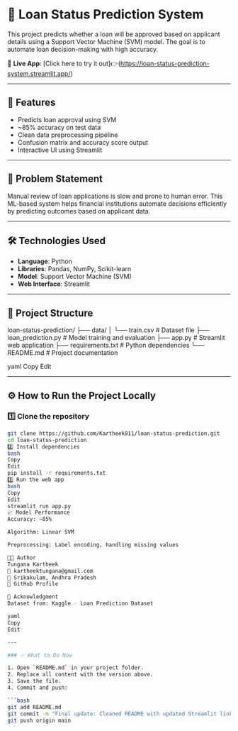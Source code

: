 # 🧠 Loan Status Prediction System

This project predicts whether a loan will be approved based on applicant details using a Support Vector Machine (SVM) model. The goal is to automate loan decision-making with high accuracy.

🔗 **Live App**: [Click here to try it out]👉(https://loan-status-prediction-system.streamlit.app/)

---

## 🚀 Features

- Predicts loan approval using SVM
- ~85% accuracy on test data
- Clean data preprocessing pipeline
- Confusion matrix and accuracy score output
- Interactive UI using Streamlit

---

## 📌 Problem Statement

Manual review of loan applications is slow and prone to human error. This ML-based system helps financial institutions automate decisions efficiently by predicting outcomes based on applicant data.

---

## 🛠️ Technologies Used

- **Language**: Python  
- **Libraries**: Pandas, NumPy, Scikit-learn  
- **Model**: Support Vector Machine (SVM)  
- **Web Interface**: Streamlit

---

## 📁 Project Structure

loan-status-prediction/
├── data/
│ └── train.csv # Dataset file
├── loan_prediction.py # Model training and evaluation
├── app.py # Streamlit web application
├── requirements.txt # Python dependencies
└── README.md # Project documentation

yaml
Copy
Edit

---

## ⚙️ How to Run the Project Locally

### 1️⃣ Clone the repository
```bash
git clone https://github.com/Kartheek811/loan-status-prediction.git
cd loan-status-prediction
2️⃣ Install dependencies
bash
Copy
Edit
pip install -r requirements.txt
3️⃣ Run the web app
bash
Copy
Edit
streamlit run app.py
📈 Model Performance
Accuracy: ~85%

Algorithm: Linear SVM

Preprocessing: Label encoding, handling missing values

👨‍💻 Author
Tungana Kartheek
📧 kartheektungana@gmail.com
📍 Srikakulam, Andhra Pradesh
🔗 GitHub Profile

🙌 Acknowledgment
Dataset from: Kaggle - Loan Prediction Dataset

yaml
Copy
Edit

---

### ✅ What to Do Now

1. Open `README.md` in your project folder.
2. Replace all content with the version above.
3. Save the file.
4. Commit and push:

```bash
git add README.md
git commit -m "Final update: Cleaned README with updated Streamlit link"
git push origin main